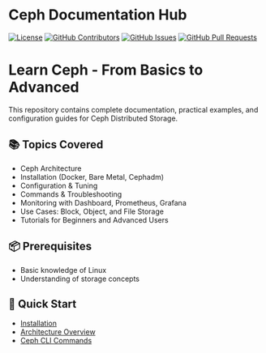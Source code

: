 # Ceph Documentation Hub

[![License](https://img.shields.io/badge/License-Apache%202.0-blue.svg)](https://opensource.org/licenses/Apache-2.0)
[![GitHub Contributors](https://img.shields.io/github/contributors/SumonPaul18/ceph-storage)](https://github.com/SumonPaul18/ceph-storage/graphs/contributors)
[![GitHub Issues](https://img.shields.io/github/issues/SumonPaul18/ceph-storage)](https://github.com/SumonPaul18/ceph-storage/issues)
[![GitHub Pull Requests](https://img.shields.io/github/pulls/SumonPaul18/ceph-storage)](https://github.com/SumonPaul18/ceph-storage/pulls)


# Learn Ceph - From Basics to Advanced

This repository contains complete documentation, practical examples, and configuration guides for Ceph Distributed Storage.

## 📚 Topics Covered
- Ceph Architecture
- Installation (Docker, Bare Metal, Cephadm)
- Configuration & Tuning
- Commands & Troubleshooting
- Monitoring with Dashboard, Prometheus, Grafana
- Use Cases: Block, Object, and File Storage
- Tutorials for Beginners and Advanced Users

## 📦 Prerequisites
- Basic knowledge of Linux
- Understanding of storage concepts

## 🔗 Quick Start
- [Installation](./installation/docker-compose.md)
- [Architecture Overview](./architecture/overview.md)
- [Ceph CLI Commands](./commands/ceph-cli.md)
